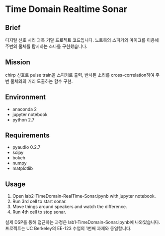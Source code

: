 # Time Domain Realtime Sonar

## Brief
디지털 신호 처리 과목 기말 프로젝트 코드입니다. 노트북의 스피커와 마이크를 이용해 주변의 물체를 탐지하는 소나를 구현했습니다.

## Mission
chirp 신호로 pulse train을 스피커로 출력, 반사된 소리를 cross-correlation하여 주변 물체와의 거리 도출하는 함수 구현.

## Environment
 - anaconda 2
 - jupyter notebook
 - python 2.7

## Requirements
 - pyaudio 0.2.7
 - scipy
 - bokeh
 - numpy
 - matplotlib

## Usage
1. Open lab2-TimeDomain-RealTime-Sonar.ipynb with jupyter notebook.
2. Run 3rd cell to start sonar.
3. Move things around speakers and watch the difference.
4. Run 4th cell to stop sonar.

실제 DSP를 통해 접근하는 과정은 lab1-TimeDomain-Sonar.ipynb에 나와있습니다.   
프로젝트는 UC Berkeley의 EE-123 수업의 1번째 과제와 동일합니다.